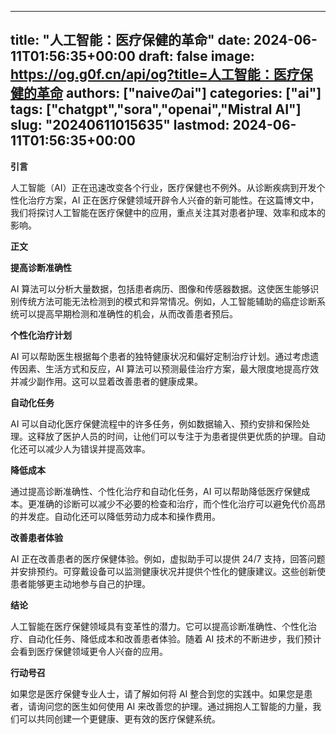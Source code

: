 
---
title: "人工智能：医疗保健的革命"
date: 2024-06-11T01:56:35+00:00
draft: false
image: https://og.g0f.cn/api/og?title=人工智能：医疗保健的革命
authors: ["naiveのai"]
categories: ["ai"]
tags: ["chatgpt","sora","openai","Mistral AI"]
slug: "20240611015635"
lastmod: 2024-06-11T01:56:35+00:00
---
**引言**

人工智能（AI）正在迅速改变各个行业，医疗保健也不例外。从诊断疾病到开发个性化治疗方案，AI 正在医疗保健领域开辟令人兴奋的新可能性。在这篇博文中，我们将探讨人工智能在医疗保健中的应用，重点关注其对患者护理、效率和成本的影响。

**正文**

**提高诊断准确性**

AI 算法可以分析大量数据，包括患者病历、图像和传感器数据。这使医生能够识别传统方法可能无法检测到的模式和异常情况。例如，人工智能辅助的癌症诊断系统可以提高早期检测和准确性的机会，从而改善患者预后。

**个性化治疗计划**

AI 可以帮助医生根据每个患者的独特健康状况和偏好定制治疗计划。通过考虑遗传因素、生活方式和反应，AI 算法可以预测最佳治疗方案，最大限度地提高疗效并减少副作用。这可以显着改善患者的健康成果。

**自动化任务**

AI 可以自动化医疗保健流程中的许多任务，例如数据输入、预约安排和保险处理。这释放了医护人员的时间，让他们可以专注于为患者提供更优质的护理。自动化还可以减少人为错误并提高效率。

**降低成本**

通过提高诊断准确性、个性化治疗和自动化任务，AI 可以帮助降低医疗保健成本。更准确的诊断可以减少不必要的检查和治疗，而个性化治疗可以避免代价高昂的并发症。自动化还可以降低劳动力成本和操作费用。

**改善患者体验**

AI 正在改善患者的医疗保健体验。例如，虚拟助手可以提供 24/7 支持，回答问题并安排预约。可穿戴设备可以监测健康状况并提供个性化的健康建议。这些创新使患者能够更主动地参与自己的护理。

**结论**

人工智能在医疗保健领域具有变革性的潜力。它可以提高诊断准确性、个性化治疗、自动化任务、降低成本和改善患者体验。随着 AI 技术的不断进步，我们预计会看到医疗保健领域更令人兴奋的应用。

**行动号召**

如果您是医疗保健专业人士，请了解如何将 AI 整合到您的实践中。如果您是患者，请询问您的医生如何使用 AI 来改善您的护理。通过拥抱人工智能的力量，我们可以共同创建一个更健康、更有效的医疗保健系统。